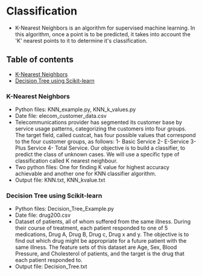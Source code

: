 # Classification
* K-Nearest Neighbors is an algorithm for supervised machine learning. In this algorithm, once a point is to be predicted, it takes into account the 'K' nearest points to it to determine it's classification. 
## Table of contents
* [K-Nearest Neighbors](#k-nearest-neighbors)
* [Decision Tree using Scikit-learn](#decision-tree-using-scikit-learn)

### K-Nearest Neighbors

* Python files: KNN_example.py, KNN_k_values.py
* Date file: elecom_customer_data.csv
* Telecommunications provider has segmented its customer base by service usage patterns, categorizing the customers into four groups. The target field, called custcat, has four possible values that correspond to the four customer groups, as follows: 1- Basic Service 2- E-Service 3- Plus Service 4- Total Service. Our objective is to build a classifier, to predict the class of unknown cases. We will use a specific type of classification called K nearest neighbour.
* Two python files: One for finding K value for highest accuracy achievable and another one for KNN classifier algorithm.
* Output file: KNN.txt, KNN_kvalue.txt

### Decision Tree using Scikit-learn

* Python files: Decision_Tree_Example.py
* Date file: drug200.csv
* Dataset of patients, all of whom suffered from the same illness. During their course of treatment, each patient responded to one of 5 medications, Drug A, Drug B, Drug c, Drug x and y. The objective is to find out which drug might be appropriate for a future patient with the same illness. The feature sets of this dataset are Age, Sex, Blood Pressure, and Cholesterol of patients, and the target is the drug that each patient responded to. 
* Output file: Decision_Tree.txt
